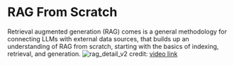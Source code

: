 # RAG From Scratch

Retrieval augmented generation (RAG) comes is a general methodology for connecting LLMs with external data sources, that builds up an understanding of RAG from scratch, starting with the basics of indexing, retrieval, and generation. 
![rag_detail_v2](https://github.com/langchain-ai/rag-from-scratch/assets/122662504/54a2d76c-b07e-49e7-b4ce-fc45667360a1)
credit: [video link](https://youtube.com/playlist?list=PLfaIDFEXuae2LXbO1_PKyVJiQ23ZztA0x&feature=shared)
 

